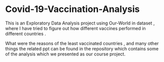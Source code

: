 # Covid-19-Vaccination-Analysis

This is an Exploratory Data Analysis project using Our-World in dataset , where I have tried to figure out how different vaccines performed in different countries .

What were the reasons of the least vaccinated countries , and many other things the related ppt can be found in the repository which contains some of the analysis which we presented as our course project.
